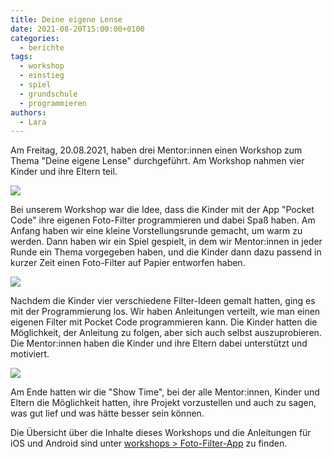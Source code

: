 ```yaml
---
title: Deine eigene Lense
date: 2021-08-20T15:00:00+0100
categories:
  - berichte
tags:
  - workshop
  - einstieg
  - spiel
  - grundschule
  - programmieren
authors:
  - Lara
---
```

Am Freitag, 20.08.2021, haben drei Mentor:innen einen Workshop zum Thema "Deine eigene Lense" durchgeführt. 
Am Workshop nahmen vier Kinder und ihre Eltern teil.

![](/images/cms/deine-eigene-lense_foto1.jpg)

Bei unserem Workshop war die Idee, dass die Kinder mit der App "Pocket Code" ihre eigenen Foto-Filter programmieren und dabei Spaß haben. 
Am Anfang haben wir eine kleine Vorstellungsrunde gemacht, um warm zu werden. Dann haben wir ein Spiel gespielt, in dem wir Mentor:innen in 
jeder Runde ein Thema vorgegeben haben, und die Kinder dann dazu passend in kurzer Zeit einen Foto-Filter auf Papier entworfen haben.

![](/images/cms/deine-eigene-lense_foto2.jpg)

Nachdem die Kinder vier verschiedene Filter-Ideen gemalt hatten, ging es mit der Programmierung los. Wir haben Anleitungen verteilt, wie man
einen eigenen Filter mit Pocket Code programmieren kann. Die Kinder hatten die Möglichkeit, der Anleitung zu folgen, aber sich auch selbst
auszuprobieren. Die Mentor:innen haben die Kinder und ihre Eltern dabei unterstützt und motiviert.

![](/images/cms/deine-eigene-lense_foto3.jpg)

Am Ende hatten wir die "Show Time", bei der alle Mentor:innen, Kinder und Eltern die Möglichkeit hatten, ihre Projekt vorzustellen und auch zu 
sagen, was gut lief und was hätte besser sein können.

Die Übersicht über die Inhalte dieses Workshops und die Anleitungen für iOS und Android sind unter [workshops > Foto-Filter-App](https://coderdojo-schoeneweide.github.io/workshops/pocketcode-gesichtserkennung/) zu finden.